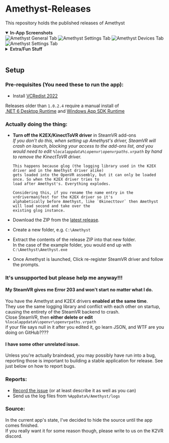 # Amethyst-Releases
This repository holds the published releases of Amethyst

<details open>
<summary><span style="font-weight:600;">In-App Screenshots</span></summary>
<img alt="Amethyst General Tab" src="https://imgur.com/rsotr0K.png">
<img alt="Amethyst Settings Tab" src="https://imgur.com/iyyLi5L.png"> 
<img alt="Amethyst Devices Tab" src="https://imgur.com/GntYVBe.png">
<img alt="Amethyst Settings Tab" src="https://imgur.com/OGyK2ln.png"> 
</details>

<details>
<summary><span style="font-weight:600;">Extra/Fun Stuff</span></summary>
<img alt="Amethyst ExtFlip" src="https://imgur.com/qsnB2hO.png">
<img alt="Amethyst Okashi Tab" src="https://imgur.com/Mi7Ahw3.png">
</details>
</br>

## Setup
### Pre-requisites (You need these to run the app):
- Install [VCRedist 2022](https://aka.ms/vs/17/release/vc_redist.x64.exe)

Releases older than `1.0.2.4` require a manual install of  
[.NET 6 Desktop Runtime](https://dotnet.microsoft.com/en-us/download/dotnet/thank-you/runtime-desktop-6.0.4-windows-x64-installer) and [Windows App SDK Runtime](https://docs.microsoft.com/en-us/windows/apps/windows-app-sdk/downloads)

### Actually doing the thing:
- **Turn off the K2EX/KinectToVR driver** in SteamVR add-ons  
  *If you don't do this, when setting up Amethyst's driver, SteamVR will crash on launch, blocking your access to the add-ons list, and you would need to edit `%localappdata%\openvr\openvrpaths.vrpath` by hand to remove the KinectToVR driver.*  
    
  ```
  This happens because glog (the logging library used in the K2EX driver and in the Amethyst driver alike)
  gets loaded into the OpenVR assembly, but it can only be loaded once. So when the K2EX driver tries to
  load after Amethyst's. Everything explodes.
  
  Considering this, if you rename the name entry in the vrdrivermanifest for the K2EX driver so it's
  alphabetically before Amethyst, like `0kinecttovr` then Amethyst will load second and take over the
  existing glog instance.
  ```
 - Download the ZIP from the [latest release](https://github.com/KinectToVR/Amethyst-Releases/releases/latest).
 - Create a new folder, e.g. `C:\Amethyst`
 - Extract the contents of the release ZIP into that new folder.  
   In the case of the example folder, you would end up with `C:\Amethyst\Amethyst.exe`
 - Once Amethyst is launched, Click re-register SteamVR driver and follow the prompts.
 
### It's unsupported but please help me anyway!!!

#### My SteamVR gives me Error 203 and won't start no matter what I do.
You have the Amethyst and K2EX drivers **enabled at the same time**.  
They use the same logging library and conflict with each other on startup, causing the entirety of the SteamVR backend to crash.  
Close SteamVR, then **either delete or edit** `%localappdata%\openvr\openvrpaths.vrpath`  
if your file says null in it after you edited it, go learn JSON, and WTF are you doing on GitHub????

#### I have some other unrelated issue.
Unless you're actually braindead, you may possibly have run into a bug,  
reporting those is important to building a stable application for release. 
See just below on how to report bugs.

### Reports: 
- <ins>Record the issue</ins> (or at least describe it as well as you can)
- Send us the log files from ```%AppData%/Amethyst/logs```

### Source:
In the current app's state, I've decided to hide the source until the app comes finished.<br>
If you really want it for some reason though, please write to us on the K2VR discord.

